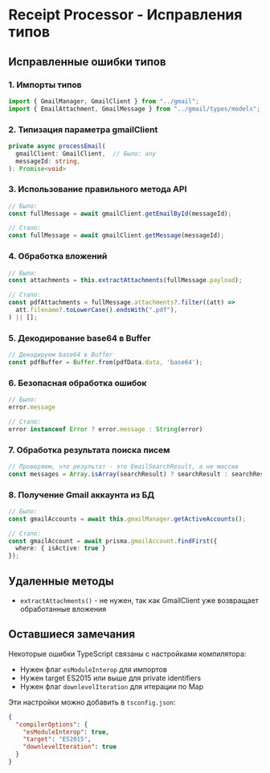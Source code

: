 # Receipt Processor - Исправления типов

## Исправленные ошибки типов

### 1. Импорты типов
```typescript
import { GmailManager, GmailClient } from "../gmail";
import { EmailAttachment, GmailMessage } from "../gmail/types/models";
```

### 2. Типизация параметра gmailClient
```typescript
private async processEmail(
  gmailClient: GmailClient,  // Было: any
  messageId: string,
): Promise<void>
```

### 3. Использование правильного метода API
```typescript
// Было:
const fullMessage = await gmailClient.getEmailById(messageId);

// Стало:
const fullMessage = await gmailClient.getMessage(messageId);
```

### 4. Обработка вложений
```typescript
// Было:
const attachments = this.extractAttachments(fullMessage.payload);

// Стало:
const pdfAttachments = fullMessage.attachments?.filter((att) =>
  att.filename?.toLowerCase().endsWith(".pdf"),
) || [];
```

### 5. Декодирование base64 в Buffer
```typescript
// Декодируем base64 в Buffer
const pdfBuffer = Buffer.from(pdfData.data, 'base64');
```

### 6. Безопасная обработка ошибок
```typescript
// Было:
error.message

// Стало:
error instanceof Error ? error.message : String(error)
```

### 7. Обработка результата поиска писем
```typescript
// Проверяем, что результат - это EmailSearchResult, а не массив
const messages = Array.isArray(searchResult) ? searchResult : searchResult.messages;
```

### 8. Получение Gmail аккаунта из БД
```typescript
// Было:
const gmailAccounts = await this.gmailManager.getActiveAccounts();

// Стало:
const gmailAccount = await prisma.gmailAccount.findFirst({
  where: { isActive: true }
});
```

## Удаленные методы

- `extractAttachments()` - не нужен, так как GmailClient уже возвращает обработанные вложения

## Оставшиеся замечания

Некоторые ошибки TypeScript связаны с настройками компилятора:
- Нужен флаг `esModuleInterop` для импортов
- Нужен target ES2015 или выше для private identifiers
- Нужен флаг `downlevelIteration` для итерации по Map

Эти настройки можно добавить в `tsconfig.json`:
```json
{
  "compilerOptions": {
    "esModuleInterop": true,
    "target": "ES2015",
    "downlevelIteration": true
  }
}
```